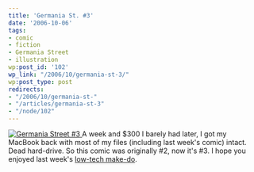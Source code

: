 ```yaml
---
title: 'Germania St. #3'
date: '2006-10-06'
tags:
- comic
- fiction
- Germania Street
- illustration
wp:post_id: '102'
wp_link: "/2006/10/germania-st-3/"
wp:post_type: post
redirects:
- "/2006/10/germania-st-"
- "/articles/germania-st-3"
- "/node/102"
---
```


[ ![Germania Street #3](http://static.flickr.com/94/262429565_e6ebef1737_o.jpg) ](http://www.flickr.com/photos/bensheldon/262429565/ "Photo Sharing")
A week and $300 I barely had later, I got my MacBook back with most of my files (including last week's comic) intact. Dead hard-drive. So this comic was originally #2, now it's #3. I hope you enjoyed last week's [low-tech make-do](/node/100).
